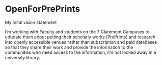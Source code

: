 # OpenForPrePrints

My inital vision statement

 I’m working with Faculty and students on the 7 Claremont Campuses to educate them about putting their scholarly works (PrePrints) and research into openly accessible venues rather than subscription and paid databases so that they share their work and provide the information to the communities who need access to the information, it's not locked away in a university library. 

